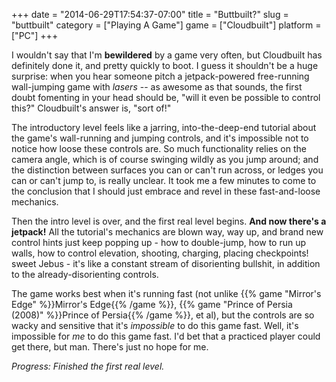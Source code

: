 +++
date = "2014-06-29T17:54:37-07:00"
title = "Buttbuilt?"
slug = "buttbuilt"
category = ["Playing A Game"]
game = ["Cloudbuilt"]
platform = ["PC"]
+++

I wouldn't say that I'm <b>bewildered</b> by a game very often, but Cloudbuilt has definitely done it, and pretty quickly to boot.  I guess it shouldn't be a huge surprise: when you hear someone pitch a jetpack-powered free-running wall-jumping game with <i>lasers</i> -- as awesome as that sounds, the first doubt fomenting in your head should be, "will it even be possible to control this?"  Cloudbuilt's answer is, "sort of!"

The introductory level feels like a jarring, into-the-deep-end tutorial about the game's wall-running and jumping controls, and it's impossible not to notice how loose these controls are.  So much functionality relies on the camera angle, which is of course swinging wildly as you jump around; and the distinction between surfaces you can or can't run across, or ledges you can or can't jump to, is really unclear.  It took me a few minutes to come to the conclusion that I should just embrace and revel in these fast-and-loose mechanics.

Then the intro level is over, and the first real level begins.  <b>And now there's a jetpack!</b>  All the tutorial's mechanics are blown way, way up, and brand new control hints just keep popping up - how to double-jump, how to run up walls, how to control elevation, shooting, charging, placing checkpoints! sweet Jebus - it's like a constant stream of disorienting bullshit, in addition to the already-disorienting controls.

The game works best when it's running fast (not unlike {{% game "Mirror's Edge" %}}Mirror's Edge{{% /game %}}, {{% game "Prince of Persia (2008)" %}}Prince of Persia{{% /game %}}, et al), but the controls are so wacky and sensitive that it's <i>impossible</i> to do this game fast.  Well, it's impossible for <i>me</i> to do this game fast.  I'd bet that a practiced player could get there, but man.  There's just no hope for me.

<i>Progress: Finished the first real level.</i>
